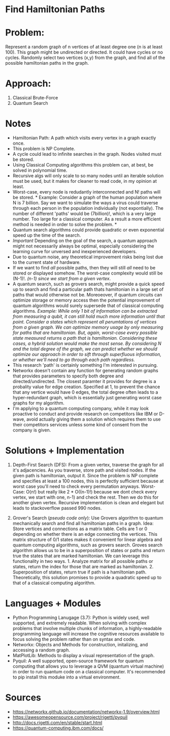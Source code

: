 # Find Hamiltonian Paths


# Problem:
 Represent a random graph of n vertices of at least degree one (n is at least 100). 
 This graph might be undirected or directed. It could have cycles or no cycles. 
 Randomly select two vertices (x,y) from the graph, and find all of the possible hamiltonian paths in the graph.
 

# Approach:
1. Classical Brute-Force
3. Quantum Search

# Notes
- Hamiltonian Path: A path which visits every vertex in a graph exactly once.
- This problem is NP Complete.
- A cycle could lead to infinite searches in the graph. Nodes visited must be stored.
- Using Classical Computing algorithms this problem can, at best, be solved in polynomial time.
- Recursive algs will only scale to so many nodes until an iterable solution must be used, but it makes for cleaner to read code, in my opinion at least. 
- Worst-case, every node is redudantly interconnected and N! paths will be stored. * Example: Consider a graph of the human population where N is 7 billion. Say we want to simulate the ways a virus could traverse through each person in the population individually (not expontially). The number of different 'paths' would be (7billion)!, which is a very large number. Too large for a classical computer. As a result a more efficient method is needed in order to solve the problem. *
- Quantum search algorithms could provide quadratic or even exponential speed up the time of the search. 
- *Important* Depending on the goal of the search, a quantum approach might not necessarily always be optimal, especially considering the learning curve for unversed and inexperienced developers. 
- Due to quantum noise, any theoretical improvement risks being lost due to the current state of hardware. 
- If we want to find *all* possible paths, then they will still *all* need to be stored or displayed somehow. The worst-case  complexity would still be (N-1)!. *(n-1) since we start from a given vertex*. 
- A quantum search, such as grovers search, might provide a quick speed up to search and find a particular path thats hamiltonian in a large set of paths that would otherwise not be. Moreoeover, if quantum circuits can optimize storage or memory access then the potential improvement of quantum algorithms would surely supersede that of classical computing algorithms. *Example: While only 1 bit of information can be extracted from measuring a qubit, it can still hold much more information until that point. Consider a states which represent all perumtations of vertices from a given graph. We can optimize memory usage by only measuring for paths that are hamiltonian. But, again, worst-case every possible state measured returns a path that is hamiltonian. Considering these cases, a hybrid solution would make the most sense. By considering N and the total degree of the graph, we can predict whether we should optimize our approach in order to sift through superfluous information, or whether we'll need to go through each path regardless.* 
- This research 'path' is certainly something I'm interested in pursuing. 
- Networkx doesn't contain any function for generating random graphs that provides parameters to specify both degree and directed/undirected. The closest paramter it provides for degree is a probality value for edge creation. Specified at 1, to prevent the chance that any vertice would have 0 edges, the total degree often leads to a hyper-redundant graph, which is essentially just generating worst case graphs for my algorithm. 
- I'm applying to a quantum computing company, while it may look proactive to conduct and provide research on competitors like IBM or D-wave, avoid actually giving them a solution which requires them to use their competitors services unless some kind of consent from the company is given.

# Solutions + Implementation
  1. Depth-First Search (DFS): From a given vertex, traverse the graph for all it's adjacencies. As you traverse, store path and visited nodes. If the given path is hamiltonian, output it. Since the problem is NP complete and specifies at least a 100 nodes, this is perfectly sufficient because at worst case you'll need to check every permutation anyways. Worst-Case: O(n!) but really like 2 * O((n-1)!) because we dont check every vertex, we start with one, n-1) and check the rest. Then we do this for another given vertex. Recursive implementation is clean and elegant but leads to stackoverflow passed 990 nodes. 
 
  2. Grover's Search (*pseudo code only*): Use Grovers algorithm to quantum mechanically search and find all hamiltonian paths in a graph. Idea: Store vertices and connections as a matrix table. Cells are 1 or 0 depending on whether there is an edge connecting the vertices. This matrix structure of 0/1 states makes it convenient for linear algebra and quantum computing algorithms, such as grovers search. Groves search algorithm allows us to be in a superposition of states or paths and return true the states that are marked hamiltonian.  We can leverage this functionality in two ways. 1. Analyze matrix for all possible paths or states, return the index for those that are marked as hamiltonian. 2. Superposition of states, return true if path is a hamiltonian path. Theoretically, this solution promises to provide a quadratic speed up to that of a classical computing algorithm.


# Languages + Modules
- Python Programming Lanugage (3.7): Python is widely used, well supported, and extremely readable. When solving with complex problems that involve multiple chunks of information, a highly-readable programming language will increase the cognitive resources available to focus solving the problem rather than on syntax and code. 
- Networkx: Objects and Methods for construction, initalizing, and accessing a random graph.
- MatPlotLib: Methods to display a visual representation of the graph.
- Pyquil: A well supported, open-source framework for quantum computing that allows you to leverage a QVM (quantum virtual machine) in order to run quantum code on a classical computer. It's recommended to pip install this moduke into a virtual environment.



# Sources
- https://networkx.github.io/documentation/networkx-1.9/overview.html
- https://awesomeopensource.com/project/rigetti/pyquil
- http://docs.rigetti.com/en/stable/start.html
- https://quantum-computing.ibm.com/docs/
